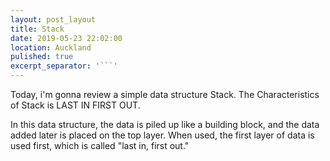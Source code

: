 ```yaml
---
layout: post_layout
title: Stack
date: 2019-05-23 22:02:00
location: Auckland
pulished: true
excerpt_separator: '```'
---
```


Today, i'm gonna review a simple data structure Stack. The Characteristics of Stack is LAST IN FIRST OUT. 

In this data structure, the data is piled up like a building block, and the data added later is placed on the top layer. When used, the first layer of data is used first, which is called "last in, first out."
